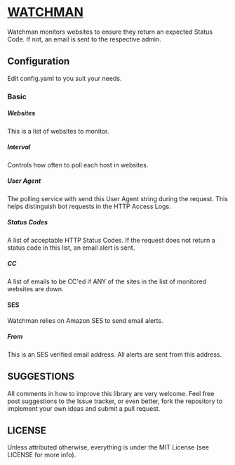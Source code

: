 # [WATCHMAN](http://www.matthewghudson.com/projects/watchman/)

Watchman monitors websites to ensure they return an expected Status Code. If not, an email is sent to the respective admin.

## Configuration

Edit config.yaml to you suit your needs.

### Basic

##### Websites

This is a list of websites to monitor.

##### Interval

Controls how often to poll each host in websites.

##### User Agent

The polling service with send this User Agent string during the request. This helps distinguish bot requests in the HTTP Access Logs.

##### Status Codes

A list of acceptable HTTP Status Codes. If the request does not return a status code in this list, an email alert is sent.

##### CC

A list of emails to be CC'ed if ANY of the sites in the list of monitored websites are down.

#### SES

Watchman relies on Amazon SES to send email alerts.

##### From

This is an SES verified email address. All alerts are sent from this address.


## SUGGESTIONS

All comments in how to improve this library are very welcome. Feel free post suggestions to the Issue tracker, or even better, fork the repository to implement your own ideas and submit a pull request.

## LICENSE

Unless attributed otherwise, everything is under the MIT License (see LICENSE for more info).
